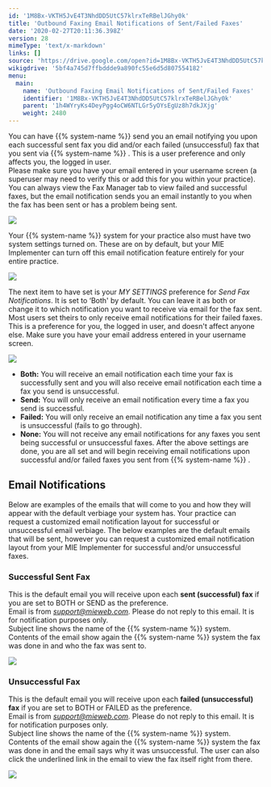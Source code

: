 ```yaml
---
id: '1M8Bx-VKTH5JvE4T3NhdDD5UtC57klrxTeRBelJGhy0k'
title: 'Outbound Faxing Email Notifications of Sent/Failed Faxes'
date: '2020-02-27T20:11:36.398Z'
version: 28
mimeType: 'text/x-markdown'
links: []
source: 'https://drive.google.com/open?id=1M8Bx-VKTH5JvE4T3NhdDD5UtC57klrxTeRBelJGhy0k'
wikigdrive: '5bf4a745d7ffbddde9a890fc55e6d5d807554182'
menu:
  main:
    name: 'Outbound Faxing Email Notifications of Sent/Failed Faxes'
    identifier: '1M8Bx-VKTH5JvE4T3NhdDD5UtC57klrxTeRBelJGhy0k'
    parent: '1h4WYryKs4DeyPgg4oCW6NTLGr5yOYsEgUz8h7dkJXjg'
    weight: 2480
---
```

You can have {{% system-name %}} send you an email notifying you upon each successful sent fax you did and/or each failed (unsuccessful) fax that you sent via {{% system-name %}} . This is a user preference and only affects you, the logged in user.  
Please make sure you have your email entered in your username screen (a superuser may need to verify this or add this for you within your practice). You can always view the Fax Manager tab to view failed and successful faxes, but the email notification sends you an email instantly to you when the fax has been sent or has a problem being sent.
  
![](../outbound-faxing-email-notifications-of-sent-failed-faxes.assets/10000000000003E20000010A9C0AA3846751D017.png)  

Your {{% system-name %}} system for your practice also must have two system settings turned on. These are on by default, but your MIE Implementer can turn off this email notification feature entirely for your entire practice.
  
![](../outbound-faxing-email-notifications-of-sent-failed-faxes.assets/1000000000000112000000461B45C7B69954FD0A.png)  

The next item to have set is your *MY SETTINGS* preference for *Send Fax Notifications*. It is set to ‘Both' by default. You can leave it as both or change it to which notification you want to receive via email for the fax sent. Most users set theirs to only receive email notifications for their failed faxes. This is a preference for you, the logged in user, and doesn't affect anyone else. Make sure you have your email address entered in your username screen.
  
![](../outbound-faxing-email-notifications-of-sent-failed-faxes.assets/10000000000000C3000000ADF21740FB327E7628.png)  

* <strong>Both:</strong> You will receive an email notification each time your fax is successfully sent and you will also receive email notification each time a fax you send is unsuccessful.
* <strong>Send:</strong> You will only receive an email notification every time a fax you send is successful.
* <strong>Failed:</strong> You will only receive an email notification any time a fax you sent is unsuccessful (fails to go through).
* <strong>None:</strong> You will not receive any email notifications for any faxes you sent being successful or unsuccessful faxes.
After the above settings are done, you are all set and will begin receiving email notifications upon successful and/or failed faxes you sent from {{% system-name %}} .
  
## Email Notifications  
  
Below are examples of the emails that will come to you and how they will appear with the default verbiage your system has. Your practice can request a customized email notification layout for successful or unsuccessful email verbiage. The below examples are the default emails that will be sent, however you can request a customized email notification layout from your MIE Implementer for successful and/or unsuccessful faxes.
  
### Successful Sent Fax  
  
This is the default email you will receive upon each **sent (successful) fax** if you are set to BOTH or SEND as the preference.  
Email is from *support@mieweb.com.* Please do not reply to this email. It is for notification purposes only.  
Subject line shows the name of the {{% system-name %}} system. Contents of the email show again the {{% system-name %}} system the fax was done in and who the fax was sent to.
  
![](../outbound-faxing-email-notifications-of-sent-failed-faxes.assets/1000000000000268000000B37406796023298B73.png)  

  
### Unsuccessful Fax  
  
This is the default email you will receive upon each **failed (unsuccessful) fax** if you are set to BOTH or FAILED as the preference.  
Email is from *support@mieweb.com.* Please do not reply to this email. It is for notification purposes only.  
Subject line shows the name of the {{% system-name %}} system. Contents of the email show again the {{% system-name %}} system the fax was done in and the email says why it was unsuccessful. The user can also click the underlined link in the email to view the fax itself right from there.
  
![](../outbound-faxing-email-notifications-of-sent-failed-faxes.assets/100000000000020C00000118D027AC28F58A706E.png)  

